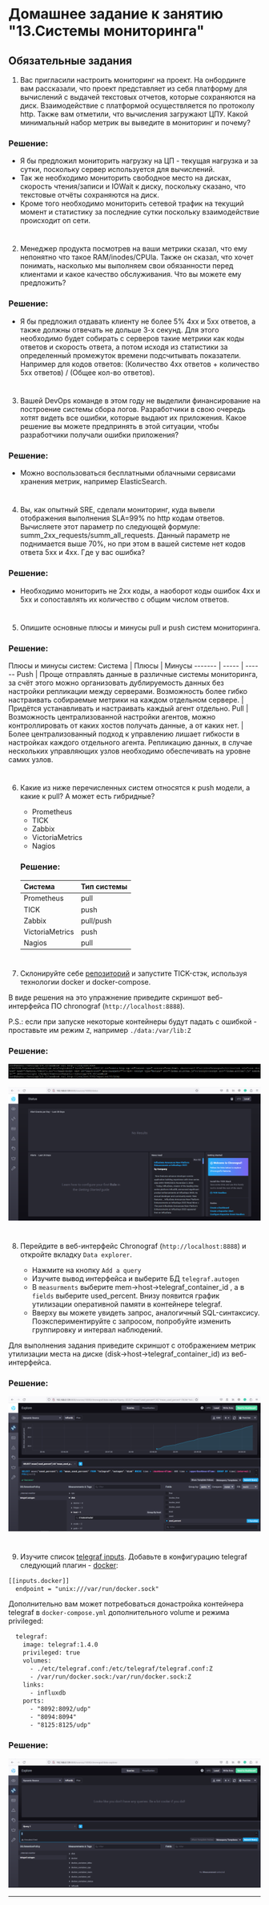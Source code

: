 # Домашнее задание к занятию "13.Системы мониторинга"

## Обязательные задания

1. Вас пригласили настроить мониторинг на проект. На онбординге вам рассказали, что проект представляет из себя 
платформу для вычислений с выдачей текстовых отчетов, которые сохраняются на диск. Взаимодействие с платформой 
осуществляется по протоколу http. Также вам отметили, что вычисления загружают ЦПУ. Какой минимальный набор метрик вы
выведите в мониторинг и почему?

### Решение:

- Я бы предложил мониторить нагрузку на ЦП - текущая нагрузка и за сутки, поскольку сервер используется для вычислений. 
- Так же необходимо мониторить свободное место на дисках, скорость чтения/записи и IOWait к диску, поскольку сказано, что текстовые отчёты сохраняются на диск. 
- Кроме того необходимо мониторить сетевой трафик на текущий момент и статистику за последние сутки поскольку взаимодействие происходит оп сети.

#

2. Менеджер продукта посмотрев на ваши метрики сказал, что ему непонятно что такое RAM/inodes/CPUla. Также он сказал, что хочет понимать, насколько мы выполняем свои обязанности перед клиентами и какое качество обслуживания. Что вы можете ему предложить?

### Решение:

- Я бы предложил отдавать клиенту не более 5% 4xx и 5xx ответов, а также должны отвечать не дольше 3-х секунд. Для этого необходимо будет собирать с серверов такие метрики как коды ответов и скорость ответа, а потом исходя из статистики за определенный промежуток времени подсчитывать показатели. Например для кодов ответов: (Количество 4хх ответов + количество 5xx ответов) / (Общее кол-во ответов).

#

3. Вашей DevOps команде в этом году не выделили финансирование на построение системы сбора логов. Разработчики в свою очередь хотят видеть все ошибки, которые выдают их приложения. Какое решение вы можете предпринять в этой ситуации, чтобы разработчики получали ошибки приложения?

### Решение:

- Можно воспользоваться бесплатными облачными сервисами хранения метрик, например ElasticSearch.

#

4. Вы, как опытный SRE, сделали мониторинг, куда вывели отображения выполнения SLA=99% по http кодам ответов. Вычисляете этот параметр по следующей формуле: summ_2xx_requests/summ_all_requests. Данный параметр не поднимается выше 70%, но при этом в вашей системе нет кодов ответа 5xx и 4xx. Где у вас ошибка?

### Решение:

- Необходимо мониторить не 2хх коды, а наоборот коды ошибок 4хх и 5хх и сопоставлять их количество с общим числом ответов.

#

5. Опишите основные плюсы и минусы pull и push систем мониторинга.

### Решение:

Плюсы и минусы систем:
   Система | Плюсы | Минусы
   ------- | ----- | ------
   Push | Проще отправлять данные в различные системы мониторинга, за счёт этого можно организовать дублируемость данных без настройки репликации между серверами. Возможность более гибко настраивать собираемые метрики на каждом отдельном сервере. | Придётся устанавливать и настраивать каждый агент отдельно.
   Pull | Возможность централизованной настройки агентов, можно контроллировать от каких хостов получать данные, а от каких нет. | Более централизованный подход к управлению лишает гибкости в настройках каждого отдельного агента. Репликацию данных, в случае нескольких управляющих узлов необходимо обеспечивать на уровне самих узлов.

#

6. Какие из ниже перечисленных систем относятся к push модели, а какие к pull? А может есть гибридные?

    - Prometheus 
    - TICK
    - Zabbix
    - VictoriaMetrics
    - Nagios

    ### Решение:

    Система | Тип системы
   -- | -----------
   Prometheus | pull
   TICK | push
   Zabbix | pull/push
   VictoriaMetrics | push
   Nagios | pull

#

7. Склонируйте себе [репозиторий](https://github.com/influxdata/sandbox/tree/master) и запустите TICK-стэк, используя технологии docker и docker-compose.

В виде решения на это упражнение приведите скриншот веб-интерфейса ПО chronograf (`http://localhost:8888`). 

P.S.: если при запуске некоторые контейнеры будут падать с ошибкой - проставьте им режим `Z`, например
`./data:/var/lib:Z`

### Решение:

![http://localhost:8888](./img/chronograflocalhost.PNG)

![chronograf](./img/chronograf.PNG)

#

8. Перейдите в веб-интерфейс Chronograf (`http://localhost:8888`) и откройте вкладку `Data explorer`.

    - Нажмите на кнопку `Add a query`
    - Изучите вывод интерфейса и выберите БД `telegraf.autogen`
    - В `measurments` выберите mem->host->telegraf_container_id , а в `fields` выберите used_percent. 
    Внизу появится график утилизации оперативной памяти в контейнере telegraf.
    - Вверху вы можете увидеть запрос, аналогичный SQL-синтаксису. 
    Поэкспериментируйте с запросом, попробуйте изменить группировку и интервал наблюдений.

Для выполнения задания приведите скриншот с отображением метрик утилизации места на диске 
(disk->host->telegraf_container_id) из веб-интерфейса.

### Решение:

![chronograf_disk_usage](./img/chronograf_disk_usage.PNG)

#

9. Изучите список [telegraf inputs](https://github.com/influxdata/telegraf/tree/master/plugins/inputs). 
Добавьте в конфигурацию telegraf следующий плагин - [docker](https://github.com/influxdata/telegraf/tree/master/plugins/inputs/docker):

```
[[inputs.docker]]
  endpoint = "unix:///var/run/docker.sock"
```

Дополнительно вам может потребоваться донастройка контейнера telegraf в `docker-compose.yml` дополнительного volume и режима privileged:

```
  telegraf:
    image: telegraf:1.4.0
    privileged: true
    volumes:
      - ./etc/telegraf.conf:/etc/telegraf/telegraf.conf:Z
      - /var/run/docker.sock:/var/run/docker.sock:Z
    links:
      - influxdb
    ports:
      - "8092:8092/udp"
      - "8094:8094"
      - "8125:8125/udp"
```

### Решение:

![chronograf_docker_measurements](./img/chronograf_docker_measurements.PNG)

---
